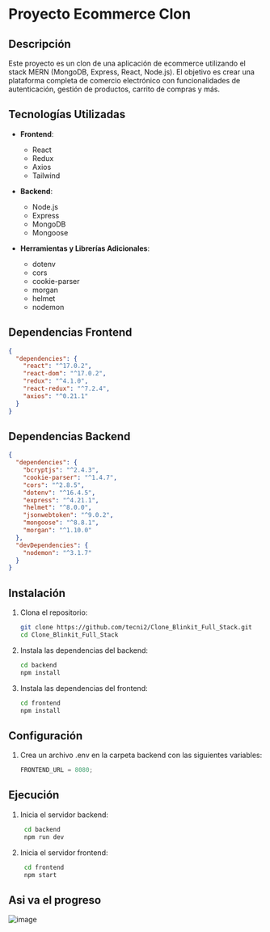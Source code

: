 # Proyecto Ecommerce Clon

## Descripción

Este proyecto es un clon de una aplicación de ecommerce utilizando el stack MERN (MongoDB, Express, React, Node.js). El objetivo es crear una plataforma completa de comercio electrónico con funcionalidades de autenticación, gestión de productos, carrito de compras y más.

## Tecnologías Utilizadas

- **Frontend**:

  - React
  - Redux
  - Axios
  - Tailwind

- **Backend**:

  - Node.js
  - Express
  - MongoDB
  - Mongoose

- **Herramientas y Librerías Adicionales**:
  - dotenv
  - cors
  - cookie-parser
  - morgan
  - helmet
  - nodemon

## Dependencias Frontend

```json
{
  "dependencies": {
    "react": "^17.0.2",
    "react-dom": "^17.0.2",
    "redux": "^4.1.0",
    "react-redux": "^7.2.4",
    "axios": "^0.21.1"
  }
}
```

## Dependencias Backend

```json
{
  "dependencies": {
    "bcryptjs": "^2.4.3",
    "cookie-parser": "^1.4.7",
    "cors": "^2.8.5",
    "dotenv": "^16.4.5",
    "express": "^4.21.1",
    "helmet": "^8.0.0",
    "jsonwebtoken": "^9.0.2",
    "mongoose": "^8.8.1",
    "morgan": "^1.10.0"
  },
  "devDependencies": {
    "nodemon": "^3.1.7"
  }
}
```

## Instalación

1. Clona el repositorio:

   ```bash
   git clone https://github.com/tecni2/Clone_Blinkit_Full_Stack.git
   cd Clone_Blinkit_Full_Stack
   ```

2. Instala las dependencias del backend:

   ```bash
   cd backend
   npm install
   ```

3. Instala las dependencias del frontend:
   ```bash
   cd frontend
   npm install
   ```

## Configuración

1. Crea un archivo .env en la carpeta backend con las siguientes variables:

   ```js
   FRONTEND_URL = 8080;
   ```

## Ejecución

1. Inicia el servidor backend:

   ```bash
    cd backend
    npm run dev
   ```

2. Inicia el servidor frontend:
   ```bash
    cd frontend
    npm start
   ```

## Asi va el progreso

![image](https://github.com/user-attachments/assets/670ed400-951c-4d80-bcf6-59b41c0698df)
